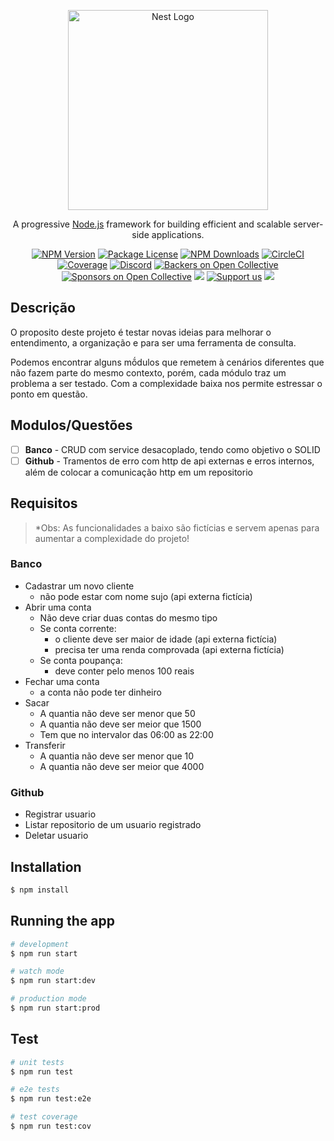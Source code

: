 <p align="center">
  <a href="http://nestjs.com/" target="blank"><img src="https://nestjs.com/img/logo_text.svg" width="320" alt="Nest Logo" /></a>
</p>

[circleci-image]: https://img.shields.io/circleci/build/github/nestjs/nest/master?token=abc123def456
[circleci-url]: https://circleci.com/gh/nestjs/nest

  <p align="center">A progressive <a href="http://nodejs.org" target="_blank">Node.js</a> framework for building efficient and scalable server-side applications.</p>
    <p align="center">
<a href="https://www.npmjs.com/~nestjscore" target="_blank"><img src="https://img.shields.io/npm/v/@nestjs/core.svg" alt="NPM Version" /></a>
<a href="https://www.npmjs.com/~nestjscore" target="_blank"><img src="https://img.shields.io/npm/l/@nestjs/core.svg" alt="Package License" /></a>
<a href="https://www.npmjs.com/~nestjscore" target="_blank"><img src="https://img.shields.io/npm/dm/@nestjs/common.svg" alt="NPM Downloads" /></a>
<a href="https://circleci.com/gh/nestjs/nest" target="_blank"><img src="https://img.shields.io/circleci/build/github/nestjs/nest/master" alt="CircleCI" /></a>
<a href="https://coveralls.io/github/nestjs/nest?branch=master" target="_blank"><img src="https://coveralls.io/repos/github/nestjs/nest/badge.svg?branch=master#9" alt="Coverage" /></a>
<a href="https://discord.gg/G7Qnnhy" target="_blank"><img src="https://img.shields.io/badge/discord-online-brightgreen.svg" alt="Discord"/></a>
<a href="https://opencollective.com/nest#backer" target="_blank"><img src="https://opencollective.com/nest/backers/badge.svg" alt="Backers on Open Collective" /></a>
<a href="https://opencollective.com/nest#sponsor" target="_blank"><img src="https://opencollective.com/nest/sponsors/badge.svg" alt="Sponsors on Open Collective" /></a>
  <a href="https://paypal.me/kamilmysliwiec" target="_blank"><img src="https://img.shields.io/badge/Donate-PayPal-ff3f59.svg"/></a>
    <a href="https://opencollective.com/nest#sponsor"  target="_blank"><img src="https://img.shields.io/badge/Support%20us-Open%20Collective-41B883.svg" alt="Support us"></a>
  <a href="https://twitter.com/nestframework" target="_blank"><img src="https://img.shields.io/twitter/follow/nestframework.svg?style=social&label=Follow"></a>
</p>
  <!--[![Backers on Open Collective](https://opencollective.com/nest/backers/badge.svg)](https://opencollective.com/nest#backer)
  [![Sponsors on Open Collective](https://opencollective.com/nest/sponsors/badge.svg)](https://opencollective.com/nest#sponsor)-->

## Descrição

O proposito deste projeto é testar novas ideias para melhorar o entendimento, a organização e para ser uma ferramenta de consulta.

Podemos encontrar alguns mṍdulos que remetem à cenários diferentes que não fazem parte do mesmo contexto, porém, cada módulo traz um problema a ser testado. Com a complexidade baixa nos permite estressar o ponto em questão.

## Modulos/Questões

- [ ] **Banco** - CRUD com service desacoplado, tendo como objetivo o SOLID
- [ ] **Github** - Tramentos de erro com http de api externas e erros internos, além de colocar a comunicação http em um repositorio

## Requisitos

> *Obs: As funcionalidades a baixo são fictícias e servem apenas para aumentar a complexidade do projeto!

### Banco

- Cadastrar um novo cliente
  - não pode estar com nome sujo (api externa fictícia)
- Abrir uma conta
  - Não deve criar duas contas do mesmo tipo
  - Se conta corrente:
    - o cliente deve ser maior de idade (api externa fictícia)
    - precisa ter uma renda comprovada (api externa fictícia)
  - Se conta poupança:
    - deve conter pelo menos 100 reais
- Fechar uma conta
  - a conta não pode ter dinheiro
- Sacar
  - A quantia não deve ser menor que 50
  - A quantia não deve ser meior que 1500
  - Tem que no intervalor das 06:00 as 22:00
- Transferir
  - A quantia não deve ser menor que 10
  - A quantia não deve ser meior que 4000

### Github

- Registrar usuario
- Listar repositorio de um usuario registrado
- Deletar usuario

## Installation

```bash
$ npm install
```

## Running the app

```bash
# development
$ npm run start

# watch mode
$ npm run start:dev

# production mode
$ npm run start:prod
```

## Test

```bash
# unit tests
$ npm run test

# e2e tests
$ npm run test:e2e

# test coverage
$ npm run test:cov
```
